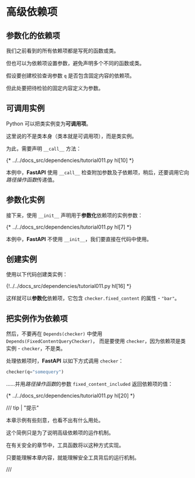 # 高级依赖项

## 参数化的依赖项

我们之前看到的所有依赖项都是写死的函数或类。

但也可以为依赖项设置参数，避免声明多个不同的函数或类。

假设要创建校验查询参数 `q` 是否包含固定内容的依赖项。

但此处要把待检验的固定内容定义为参数。

## **可调用**实例

Python 可以把类实例变为**可调用项**。

这里说的不是类本身（类本就是可调用项），而是类实例。

为此，需要声明 `__call__` 方法：

{* ../../docs_src/dependencies/tutorial011.py hl[10] *}

本例中，**FastAPI**  使用 `__call__` 检查附加参数及子依赖项，稍后，还要调用它向*路径操作函数*传递值。

## 参数化实例

接下来，使用 `__init__` 声明用于**参数化**依赖项的实例参数：

{* ../../docs_src/dependencies/tutorial011.py hl[7] *}

本例中，**FastAPI** 不使用 `__init__`，我们要直接在代码中使用。

## 创建实例

使用以下代码创建类实例：

{!../../docs_src/dependencies/tutorial011.py hl[16] *}

这样就可以**参数化**依赖项，它包含 `checker.fixed_content` 的属性 - `"bar"`。

## 把实例作为依赖项

然后，不要再在 `Depends(checker)` 中使用 `Depends(FixedContentQueryChecker)`， 而是要使用 `checker`，因为依赖项是类实例 - `checker`，不是类。

处理依赖项时，**FastAPI** 以如下方式调用 `checker`：

```Python
checker(q="somequery")
```

……并用*路径操作函数*的参数 `fixed_content_included` 返回依赖项的值：

{* ../../docs_src/dependencies/tutorial011.py hl[20] *}

/// tip | "提示"

本章示例有些刻意，也看不出有什么用处。

这个简例只是为了说明高级依赖项的运作机制。

在有关安全的章节中，工具函数将以这种方式实现。

只要能理解本章内容，就能理解安全工具背后的运行机制。

///
